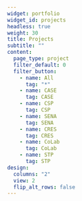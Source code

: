 ```yaml
---
widget: portfolio
widget_id: projects
headless: true
weight: 30
title: Projects
subtitle: ""
content:
  page_type: project
  filter_default: 0
  filter_button:
    - name: All
      tag: "*"
    - name: CASE
      tag: CASE
    - name: CSP
      tag: CSP
    - name: SENA
      tag: SENA
    - name: CRES
      tag: CRES
    - name: CoLab
      tag: CoLab   
    - name: STP
      tag: STP    
design:
  columns: "2"
  view: 2
  flip_alt_rows: false
---
```

